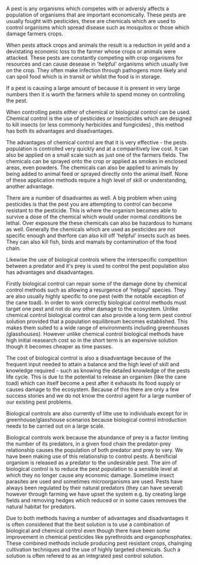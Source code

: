 A pest is any organisms which competes with or adversly affects a population of organisms that are important economically. These pests are usually fought with pesticides, these are chemicals which are used to control organisms which spread disease such as mosquitos or those which damage farmers crops.

When pests attack crops and animals the result is a reduction in yeild and a devistating economic loss to the farmer whose crops or animals were attacked. These pests are constantly competing with crop organisms for resources and can cause desease in 'helpful' organisms which usually live on the crop. They often make infection through pathogens more likely and can spoil food which is in transit or whilst the food is in storage. 

If a pest is causing a large amount of because it is present in very large numbers then it is worth the farmers while to spend money on controlling the pest.

When controlling pests either of chemical or biological control can be used. Chemical control is the use of pesticides or insecticides which are designed to kill insects (or less commonly herbicides and fungicides) , this method has both its advantages and disadvantages. 

The advantages of chemical control are that it is very effective - the pests population is controlled very quickly and at a comparitively low cost. It can also be applied on a small scale such as just one of the farmers fields. The chemicals can be sprayed onto the crop or applied as smokes in enclosed areas, even powders. The chemicals can also be applied to animals by being added to animal feed or sprayed directly onto the animal itself. None of these application methods require a high level of skill or understanding, another advantage.

There are a number of disadvantes as well. A big problem when using pesticides is that the pest you are attempting to control can become resistant to the pesticide. This is where the organism becomes able to survive a dose of the chemical which would under normal conditions be lethal. Over exposure the these chemicals can also be hazardous to humans as well. Generally the chemicals which are used as pesticides are not specific enough and therfore can also kill off 'helpful' insects such as bees. They can also kill fish, birds and mamals by contamination of the food chain.

Likewise the use of biological controls where the interspecific competition between a predator and it's prey is used to control the pest population also has advantages and disadvantages.

Firstly biological control can repair some of the damage done by chemical control methods such as allowing a resurgence of 'helpgul' species. They are also usually highly specific to one pest (with the notable exception of the cane toad). In order to work correctly biological control methods must target one pest and not do any other damage to the ecosystem. Unlike chemical control biological control can also provide a long term pest control solution provided that a population equilibreum becomes established. This makes them suited to a wide range of environments including greenhouses (glasshouses). However unlike chemical control biological methods have high initial reasearch cost so in the short term is an expensive solution though it becomes cheaper as time passes.

The cost of biological control is also a disadvantage because of the frequent input needed to attain a balance and the high level of skill and knowledge required - such as knowing the detailed knowledge of the pests life cycle. This is due to the potential to release an organism (like the cane toad) which can itself become a pest after it exhausts its food supply or causes damage to the ecosystem. Because of this there are only a few success stories and we do not know the control agent for a large number of our existing pest problems.

Biological controls are also currently of litte use to individuals except for in greenhouse/glasshouse scenarios because biological control introduction needs to be carried out on a large scale.

Biological controls work because the abundance of prey is a factor limiting the number of its predators, in a given food chain the predator-prey relationship causes the population of both predator and prey to vary. We have been making use of this relationship to control pests. A benificial organism is released as a predator to the undesirable pest. The aim of biological control is to reduce the pest population to a sensible level at which they no longer cause any economic damage. Sometime insect parasites are used and sometimes microorganisms are used. Pests have always been regulated by their natural predators (they can have several) however through farming we have upset the system e.g. by creating large fields and removing hedges which reduced or in some cases removes the natural habitat for predators.

Due to both methods having a number of advantages and disadvantages it is often considered that the best solution is to use a combination of biological and chemical control even though there have been some improvement in chemical pesticides like pyrethroids and organophosphates. These combined methods include producing pest resistant crops, chainging cultivation techniques and the use of highly targeted chemicals. Such a solution is often refered to as an integrated pest control solution.

